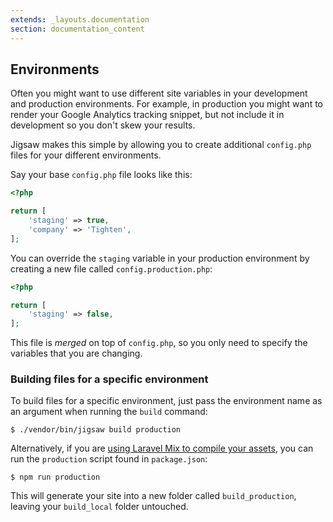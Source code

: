 ```yaml
---
extends: _layouts.documentation
section: documentation_content
---
```


## Environments

Often you might want to use different site variables in your development and production environments. For example, in production you might want to render your Google Analytics tracking snippet, but not include it in development so you don't skew your results.

Jigsaw makes this simple by allowing you to create additional `config.php` files for your different environments.

Say your base `config.php` file looks like this:

```php
<?php

return [
    'staging' => true,
    'company' => 'Tighten',
];
```

You can override the `staging` variable in your production environment by creating a new file called `config.production.php`:

```php
<?php

return [
    'staging' => false,
];
```

This file is _merged_ on top of `config.php`, so you only need to specify the variables that you are changing.

### Building files for a specific environment

To build files for a specific environment, just pass the environment name as an argument when running the `build` command:

```
$ ./vendor/bin/jigsaw build production
```

Alternatively, if you are [using Laravel Mix to compile your assets](../compiling-assets), you can run the `production` script found in `package.json`:

```
$ npm run production
```

This will generate your site into a new folder called `build_production`, leaving your `build_local` folder untouched.
